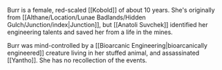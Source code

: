 Burr is a female, red-scaled [[Kobold]] of about 10 years. She's originally from [[Althane/Location/Lunae Badlands/Hidden Gulch/Junction/index|Junction]], but [[Anatoli Suvchek]] identified her engineering talents and saved her from a life in the mines.

Burr was mind-controlled by a [[Bioarcanic Engineering|bioarcanically engineered]] creature living in her stuffed animal, and assassinated [[Yantho]]. She has no recollection of the events.
